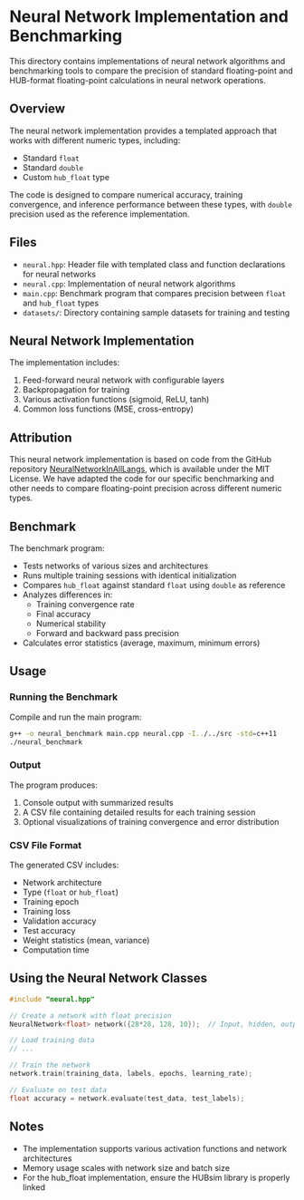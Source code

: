 # Neural Network Implementation and Benchmarking

This directory contains implementations of neural network algorithms and benchmarking tools to compare the precision of standard floating-point and HUB-format floating-point calculations in neural network operations.

## Overview

The neural network implementation provides a templated approach that works with different numeric types, including:
- Standard `float`
- Standard `double` 
- Custom `hub_float` type

The code is designed to compare numerical accuracy, training convergence, and inference performance between these types, with `double` precision used as the reference implementation.

## Files

- `neural.hpp`: Header file with templated class and function declarations for neural networks
- `neural.cpp`: Implementation of neural network algorithms
- `main.cpp`: Benchmark program that compares precision between `float` and `hub_float` types
- `datasets/`: Directory containing sample datasets for training and testing

## Neural Network Implementation

The implementation includes:
1. Feed-forward neural network with configurable layers
2. Backpropagation for training
3. Various activation functions (sigmoid, ReLU, tanh)
4. Common loss functions (MSE, cross-entropy)

## Attribution

This neural network implementation is based on code from the GitHub repository [NeuralNetworkInAllLangs](https://github.com/dlidstrom/NeuralNetworkInAllLangs), which is available under the MIT License. We have adapted the code for our specific benchmarking and other needs to compare floating-point precision across different numeric types. 

## Benchmark

The benchmark program:
- Tests networks of various sizes and architectures
- Runs multiple training sessions with identical initialization
- Compares `hub_float` against standard `float` using `double` as reference
- Analyzes differences in:
  - Training convergence rate
  - Final accuracy
  - Numerical stability
  - Forward and backward pass precision
- Calculates error statistics (average, maximum, minimum errors)

## Usage

### Running the Benchmark

Compile and run the main program:

```bash
g++ -o neural_benchmark main.cpp neural.cpp -I../../src -std=c++11
./neural_benchmark
```

### Output

The program produces:
1. Console output with summarized results
2. A CSV file containing detailed results for each training session
3. Optional visualizations of training convergence and error distribution

### CSV File Format

The generated CSV includes:
- Network architecture
- Type (`float` or `hub_float`)
- Training epoch
- Training loss
- Validation accuracy
- Test accuracy
- Weight statistics (mean, variance)
- Computation time

## Using the Neural Network Classes

```cpp
#include "neural.hpp"

// Create a network with float precision
NeuralNetwork<float> network({28*28, 128, 10});  // Input, hidden, output layers

// Load training data
// ...

// Train the network
network.train(training_data, labels, epochs, learning_rate);

// Evaluate on test data
float accuracy = network.evaluate(test_data, test_labels);
```

## Notes

- The implementation supports various activation functions and network architectures
- Memory usage scales with network size and batch size
- For the hub_float implementation, ensure the HUBsim library is properly linked
